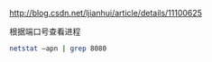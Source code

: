 
http://blog.csdn.net/ljianhui/article/details/11100625

根据端口号查看进程

```bash
netstat –apn | grep 8080
```


